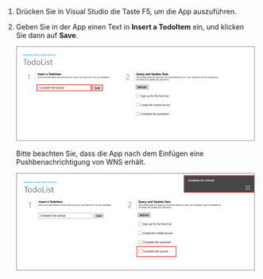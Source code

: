 
1. Drücken Sie in Visual Studio die Taste F5, um die App auszuführen.

2. Geben Sie in der App einen Text in **Insert a TodoItem** ein, und klicken Sie dann auf **Save**.

   	![](./media/mobile-services-windows-store-test-push/mobile-quickstart-push1.png)

   	Bitte beachten Sie, dass die App nach dem Einfügen eine Pushbenachrichtigung von WNS erhält.

   	![](./media/mobile-services-windows-store-test-push/mobile-quickstart-push2.png)

<!---HONumber=July15_HO4-->